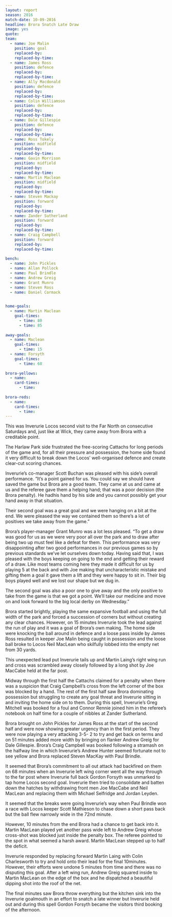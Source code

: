 ```yaml
---
layout: report
season: 2016
match-date: 10-09-2016
headline: Brora Snatch Late Draw
image: yes
quote: 
team:
  - name: Joe Malin
    position: goal
    replaced-by: 
    replaced-by-time: 
  - name: James Ross
    position: defence
    replaced-by:
    replaced-by-time:
  - name: Ally Macdonald
    position: defence
    replaced-by: 
    replaced-by-time: 
  - name: Colin Williamson
    position: defence
    replaced-by: 
    replaced-by-time: 
  - name: Dale Gillespie
    position: defence
    replaced-by: 
    replaced-by-time:
  - name: Ross Tokely
    position: midfield
    replaced-by: 
    replaced-by-time: 
  - name: Gavin Morrison
    position: midfield
    replaced-by:
    replaced-by-time:
  - name: Martin Maclean
    position: midfield
    replaced-by:
    replaced-by-time:
  - name: Steven Mackay
    position: forward
    replaced-by:
    replaced-by-time:
  - name: Zander Sutherland
    position: forward
    replaced-by: 
    replaced-by-time: 
  - name: Craig Campbell
    position: forward
    replaced-by:
    replaced-by-time:
    
bench:
  - name: John Pickles
  - name: Allan Pollock
  - name: Paul Brindle
  - name: Andrew Greig
  - name: Grant Munro
  - name: Steven Ross
  - name: Daniel Cormack
  

home-goals:
  - name: Martin Maclean
    goal-times:
      - time: 80
      - time: 85
      
away-goals:
  - name: Maclean
    goal-times:
      - time: 15
  - name: Forsyth
    goal-times:
      - time: 68  
      
brora-yellows:
  - name: 
    card-times:
      - time: 
      
brora-reds:
  - name: 
    card-times:
      - time:
---
```

This was Inverurie Locos second visit to the Far North on consecutive Saturdays and, just like at Wick, they came away from Brora with a creditable point.

The Harlaw Park side frustrated the free-scoring Cattachs for long periods of the game and, for all their pressure and possession, the home side found it very difficult to break down the Locos’ well-organised defence and create clear-cut scoring chances.

Inverurie’s co-manager Scott Buchan was pleased with his side’s overall performance. ”It’s a point gained for us. You could say we should have saved the game but Brora are a good team. They came at us and came at us and the referee gave them a helping hand; that was a poor decision (the Brora penalty). He hadhis hand by his side and you cannot possibly get your hand away in that situation.

Their second goal was a great goal and we were hanging on a bit at the end. We were pleased the way we contained them so there’s a lot of positives we take away from the game.”

Brora’s player-manager Grant Munro was a lot less pleased. “To get a draw was good for us as we were very poor all over the park and to draw after being two up must feel like a defeat for them. This performance was very disappointing after two good performances in our previous games so by previous standards we’ve let ourselves down today. Having said that, I was pleased with the boys keeping on going to the end and getting their reward of a draw. Like most teams coming here they made it difficult for us by playing 5 at the back and with Joe making that uncharacteristic mistake and gifting them a goal it gave them a lift and they were happy to sit in. Their big boys played well and we lost our shape but we dug in.

The second goal was also a poor one to give away and the only positive to take from the game is that we got a point. We’ll take our medicine and move on and look forward to the big local derby on Wednesday.”

Brora started brightly, playing the same expansive football and using the full width of the park and forced a succession of corners but without creating any clear chances. However, on 15 minutes Inverurie took the lead against the run of play and it was a goal of Brora’s own making. The home side were knocking the ball around in defence and a loose pass inside by James Ross resulted in keeper Joe Malin being caught in possession and the loose ball broke to Locos Neil MacLean who skilfully lobbed into the empty net from 30 yards.

This unexpected lead put Inverurie tails up and Martin Laing’s right wing run and cross was scrambled away closely followed by a long shot by Joe MacCabe held at the far post.

Midway through the first half the Cattachs claimed for a penalty when there was a suspicion that Craig Campbell’s cross from the left corner of the box was blocked by a hand. The rest of the first half saw Brora dominating possession but struggling to create any goal threat and Inverurie sitting in and inviting the home side on to them. During this spell, Inverurie’s Greg Mitchell was booked for a foul and Connor Rennie joined him in the referee’s notebook on half time for a couple of nibbles at Zander Sutherland.

Brora brought on John Pickles for James Ross at the start of the second half and were now showing greater urgency than in the first period. They were now playing a very attacking 3-5- 2 to try and get back on terms and on 51 minutes added more width by bringing on flanker Andrew Greig for Dale Gillespie. Brora’s Craig Campbell was booked following a stramash on the halfway line in which Inverurie’s Andrew Hunter seemed fortunate not to see yellow and Brora replaced Steven MacKay with Paul Brindle.

It seemed that Brora’s commitment to all out attack had backfired on them on 68 minutes when an Inverurie left wing corner went all the way through to the far post where Inverurie full back Gordon Forsyth was unmarked to tap home Locos second goal. Inverurie then tried to consolidate and batten down the hatches by withdrawing front men Joe MacCabe and Neil MacLean and replacing them with Michael Selfridge and Jordan Leyden.

It seemed that the breaks were going Inverurie’s way when Paul Brindle won a race with Locos keeper Scott Mathieson to chase down a short pass back but the ball flew narrowly wide in the 72nd minute.

However, 10 minutes from the end Brora had a chance to get back into it. Martin MacLean played yet another pass wide left to Andrew Greig whose cross-shot was blocked just inside the penalty box. The referee pointed to the spot in what seemed a harsh award. Martin MacLean stepped up to half the deficit.

Inverurie responded by replacing forward Martin Laing with Colin Charlesworth to try and hold onto their lead for the final 10minutes. However, their efforts were undone 5 minutes from time and there was no disputing this goal. After a left wing run, Andrew Greig squared inside to Martin MacLean on the edge of the box and he dispatched a beautiful dipping shot into the roof of the net.

The final minutes saw Brora throw everything but the kitchen sink into the Inverurie goalmouth in an effort to snatch a late winner but Inverurie held out and during this spell Gordon Forsyth became the visitors third booking of the afternoon.